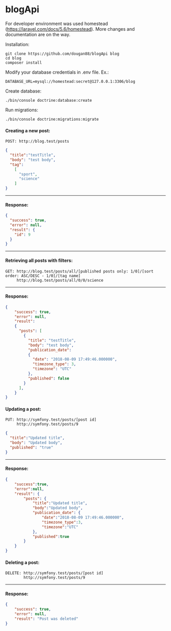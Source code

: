# blogApi

For developer environment was used homestead (https://laravel.com/docs/5.6/homestead).
More changes and documentation are on the way.

Installation:


```
git clone https://github.com/dougan88/blogApi blog
cd blog
composer install
```



Modify your database credentials in .env file. Ex.:
```
DATABASE_URL=mysql://homestead:secret@127.0.0.1:3306/blog
```

Create database:
```
./bin/console doctrine:database:create
```
Run migrations:
```
./bin/console doctrine:migrations:migrate
```

#### Creating a new post:
```
POST: http://blog.test/posts
```

```json
{
  "title":"testTitle", 
  "body": "test body", 
  "tag":
    [
      "sport", 
      "science"
    ]
}
```
---------------

#### Response:

```json
{
  "success": true,
  "error": null,
  "result": {
    "id": 9
  }
}
```
---------------
#### Retrieving all posts with filters:
```
GET: http://blog.test/posts/all/[published posts only: 1/0]/[sort order: ASC/DESC - 1/0]/[tag name]
     http://blog.test/posts/all/0/0/science
```
---------------

#### Response:

```json
{
    "success": true,
    "error": null,
    "result": 
    {
      "posts": [
        {
          "title": "testTitle",
          "body": "test body",
          "publication_date": 
          {
            "date": "2018-08-09 17:49:46.000000",
            "timezone_type": 3,
            "timezone": "UTC"
          },
          "published": false
        }
      ],
    }
}
```

#### Updating a post:
```
PUT: http://symfony.test/posts/[post id]
     http://symfony.test/posts/9
```

```json
{
  "title":"Updated title", 
  "body": "Updated body",
  "published": "true"
}
```
---------------

#### Response:

```json
{
    "success":true,
    "error":null,
    "result": {
        "posts": {
            "title":"Updated title",
            "body":"Updated body",
            "publication_date": {
                "date":"2018-08-09 17:49:46.000000",
                "timezone_type":3,
                "timezone":"UTC"
            },
            "published":true
        }
    }
}
```

#### Deleting a post:
```
DELETE: http://symfony.test/posts/[post id]
        http://symfony.test/posts/9
```
---------------

#### Response:

```json
{
    "success": true,
    "error": null,
    "result": "Post was deleted"
}
```
